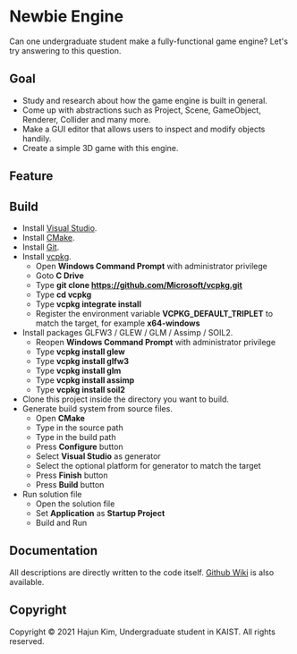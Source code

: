 # Newbie Engine
Can one undergraduate student make a fully-functional game engine? Let's try answering to this question.

## Goal
* Study and research about how the game engine is built in general.
* Come up with abstractions such as Project, Scene, GameObject, Renderer, Collider and many more.
* Make a GUI editor that allows users to inspect and modify objects handily.
* Create a simple 3D game with this engine. 

## Feature

## Build
* Install [Visual Studio](https://visualstudio.microsoft.com/).
* Install [CMake](https://cmake.org/).
* Install [Git](https://git-scm.com/). 
* Install [vcpkg](https://github.com/icrosoft/vcpkg).
  * Open **Windows Command Prompt** with administrator privilege
  * Goto **C Drive** 
  * Type **git clone https://github.com/Microsoft/vcpkg.git**
  * Type **cd vcpkg**
  * Type **vcpkg integrate install**
  * Register the environment variable **VCPKG_DEFAULT_TRIPLET** to match the target, for example **x64-windows**
* Install packages GLFW3 / GLEW / GLM / Assimp / SOIL2.
  * Reopen **Windows Command Prompt** with administrator privilege
  * Type **vcpkg install glew**
  * Type **vcpkg install glfw3**
  * Type **vcpkg install glm**
  * Type **vcpkg install assimp**
  * Type **vcpkg install soil2**
* Clone this project inside the directory you want to build.
* Generate build system from source files.
  * Open **CMake**
  * Type in the source path
  * Type in the build path
  * Press **Configure** button
  * Select **Visual Studio** as generator
  * Select the optional platform for generator to match the target
  * Press **Finish** button
  * Press **Build** button
* Run solution file
  * Open the solution file
  * Set **Application** as **Startup Project**
  * Build and Run

## Documentation
All descriptions are directly written to the code itself. [Github Wiki](https://github.com/anybirds/Newbie/wiki) is also available.

## Copyright
Copyright © 2021 Hajun Kim, Undergraduate student in KAIST. All rights reserved. 
